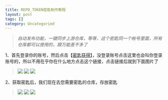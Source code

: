 ```yaml
---
title: REPO_TOKEN密匙制作教程
layout: post
tags: []
category: Uncategoried
---
```

> *自动发布功能，一键同步上游仓库，等等，这个密匙同一个帐号里面，所有仓库都可以使用的，跟万能差不多了*

1、首先登录你的账号，然后点击【[密匙获得](https://github.com/settings/tokens)】，没登录账号点击这里也会叫你登录账号的，所以不用在乎你在什么地方点击这个链接，点击链接后就到下面图片了

> ![](https://github.com/danshui-git/shuoming/raw/master/doc/jm1.png)
![](https://github.com/danshui-git/shuoming/raw/master/doc/jm21.png)
![](https://github.com/danshui-git/shuoming/raw/master/doc/jm3.png)

2、获取密匙后，我们现在去您需要密匙的仓库，存放密匙

> ![](https://github.com/danshui-git/shuoming/raw/master/doc/jm4.png)
![](https://github.com/danshui-git/shuoming/raw/master/doc/jm15.png)
![](https://github.com/danshui-git/shuoming/raw/master/doc/jm6.png)